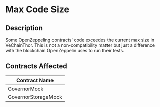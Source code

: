 # Max Code Size

## Description

Some OpenZeppeling contracts' code exceedes the current max size in VeChainThor. This is not a non-compatibility matter but just a difference with the blockchain OpenZeppelin uses to run their tests.

## Contracts Affected

| Contract Name       |
|---------------------|
| GovernorMock        |
| GovernorStorageMock |
